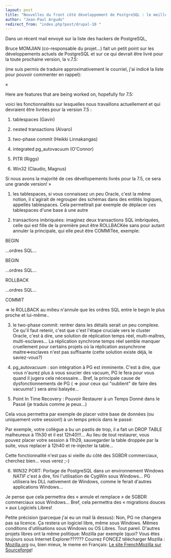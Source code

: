 ```yaml
---
layout: post
title: "Nouvelles du front côté développement de PostgreSQL : le meilleur est à venir!"
author: "Jean-Paul Argudo"
redirect_from: "index.php?post/drupal-10 "
---
```




Dans un récent mail envoyé sur la liste des hackers de PostgreSQL,

Bruce MOMJIAN (co-responsable du projet...) fait un petit point sur les développements actuels de PostgreSQL et sur ce qui devrait être livré pour la toute prochaine version, la v.7.5:

(me suis permis de traduire approximativement le courriel, j'ai indicé la liste pour pouvoir commenter en rappel):

«

Here are features that are being worked on, hopefully for 7.5:

voici les fonctionnalités sur lesquelles nous travaillons actuellement et qui devraient être livrées pour la version 7.5 :

1) tablespaces (Gavin)

2) nested transactions (Alvaro)

3) two-phase commit (Heikki Linnakangas)

4) integrated pg_autovacuum (O'Connor)

5) PITR (Riggs)

6) Win32 (Claudio, Magnus)

Si nous avons la majorité de ces dévellopements livrés pour la 7.5, ce sera une grande version! »

1) les tablespaces, si vous connaissez un peu Oracle, c'est la même notion, il s'agirait de regrouper des schémas dans des entités logiques, appellés tablespaces. Cela permettrait par exemple de déplacer ces tablespaces d'une base à une autre

2) transactions imbriquées: imaginez deux transactions SQL imbriquées, celle qui est fille de la première peut être ROLLBACKée sans pour autant annuler la principale, qui elle peut être COMMITée, exemple:

BEGIN

...ordres SQL...

BEGIN

...ordres SQL...

ROLLBACK

...ordres SQL...

COMMIT

=&gt; le ROLLBACK au milieu n'annule que les ordres SQL entre le begin le plus proche et lui-même..

3) le two-phase commit: rentrer dans les détails serait un peu complexe. Ce qu'il faut retenir, c'est que c'est l'étape cruciale vers le cluster Oracle, c'est à dire, une solution de réplication temps réel, multi-maîtres, multi-esclaves... La réplication synchrone temps réel semble manquer cruellement pour certains projets où la réplication assynchrone maitre=&gt;esclaves n'est pas suffisante (cette solution existe déjà, le saviez-vous?)

4) pg_autovacuum : son intégration à PG est imminente. C'est à dire, que vous n'aurez plus à vous soucier des vacuum, PG le fera pour vous quand il jugera cela nécessaire... Bref, la principale cause de dysfonctionnements de PG ( =&gt; pour ceux qui "oublient" de faire des vacuums! ) sera ainsi balayée...

5) Point In Time Recovery : Pouvoir Restaurer à un Temps Donné dans le Passé (je traduis comme je peux...)

Cela vous permettra par exemple de placer votre base de données (ou uniquement votre session!) à un temps précis dans le passé:

Par exemple, votre collègue a bu un pastis de trop, il a fait un DROP TABLE malheureux à 11h30 et il est 12h40!!!... Au lieu de tout restaurer, vous pouvez placer votre session à 11h29, sauvegarder la table droppée par la suite, vous replacer à 12h40 et re-injecter la table...

Cette fonctionnalité n'est pas si vieille du côté des SGBDR commerciaux, cherchez bien... vous verez ;-)

6) WIN32 PORT: Portage de PostgreSQL dans un environnement Windows *NATIF* c'est à dire, fini l'utilisation de CygWin sous Windows... PG utilisera les DLL nativement de Windows, comme le ferait d'autres applications Windows...

Je pense que cela permettra des « annule et remplace » de SGBDR commerciaux sous Windows... Bref, cela permettra des « migrations douces » aux Logiciels Libres!

Petite précision (parceque j'ai eu un mail là dessus): Non, PG ne changera pas sa licence. Ça restera un logiciel libre, même sous Windows. Mêmes conditions d'utilisations sous Windows ou OS Libres. Tout pareil. D'autres projets libres ont la même politique: Mozilla par exemple (quoi? Vous êtes toujours sous Internet Explorer?????? Courrez FONCEZ télécharger Mozilla : <a href="http://www.mozilla.org/">Mozilla.org</a> ou, bien mieux, le meme en Français: <a href="http://frenchmozilla.sourceforge.net/">Le site FrenchMozilla sur Sourceforge</a>!